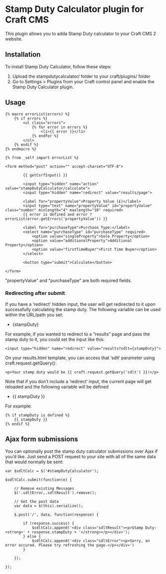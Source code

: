 # Stamp Duty Calculator plugin for Craft CMS

This plugin allows you to adda Stamp Duty calculator to your Craft CMS 2 website.

## Installation
To install Stamp Duty Calculator, follow these steps:

1. Upload the stampdutycalculator/ folder to your craft/plugins/ folder
2. Go to Settings > Plugins from your Craft control panel and enable the Stamp Duty Calculator plugin.

## Usage

```
{% macro errorList(errors) %}
    {% if errors %}
        <ul class="errors">
            {% for error in errors %}
                <li>{{ error }}</li>
            {% endfor %}
        </ul>
    {% endif %}
{% endmacro %}

{% from _self import errorList %}

<form method="post" action="" accept-charset="UTF-8">

		{{ getCsrfInput() }}

		<input type="hidden" name="action" value="stampDutyCalculator/calculate">
		<input type="hidden" name="redirect" value="results/page">

		<label for="propertyValue">Property Value (£)</label>
		<input type="text" name="propertyValue" id="propertyValue" class="number" minlength="4" maxlength="10" required>
		{{ error is defined and error ? errorList(error.getErrors('propertyValue')) }}

		<label for="purchaseType">Purchase Type:</label>
		<select name="purchaseType" id="purchaseType" required>
			<option value="singleProperty">Sole Property</option>
			<option value="additionalProperty">Additional Property</option>
			<option value="firstTimeBuyer">First Time Buyer</option>
		</select>

		<button type="submit">Calculate</button>

</form>
```

"propertyValue" and "purchaseType" are both required fields.

### Redirecting after submit

If you have a ‘redirect’ hidden input, the user will get redirected to it upon successfully calculating the stamp duty. The following variable can be used within the URL/path you set:

* {stampDuty}

For example, if you wanted to redirect to a “results” page and pass the stamp duty to it, you could set the input like this:

```
<input type="hidden" name="redirect" value="results?sdlt={stampDuty}">
```

On your results.html template, you can access that ‘sdlt‘ parameter using craft.request.getQuery():

```
<p>Your stamp duty would be {{ craft.request.getQuery('sdlt') }}!</p>
```

Note that if you don’t include a ‘redirect’ input, the current page will get reloaded and the following variable will be defined

* {{ stampDuty }}

For example:

```
{% if stampDuty is defined %}
	{{ stampDuty }}
{% endif %}
```

## Ajax form submissions
You can optionally post the stamp duty calculator submissions over Ajax if you’d like. Just send a POST request to your site with all of the same data that would normally be sent:

```
var $sdltCalc = $('#stampDutyCalculator');

$sdltCalc.submit(function(e) {

	// Remove existing Messages
	$('.sdltError,.sdltResult').remove();

	// Get the post data
	var data = $(this).serialize();

	$.post('/', data, function(response) {

		if (response.success) {
			$sdltCalc.append('<div class="sdltResult"><p>Stamp Duty: <strong>' + response.stampDuty + '</strong></p></div>');
		} else {
			$sdltCalc.append('<div class="sdltError"><p>Sorry, an error occured. Please try refreshing the page.</p></div>')
		}

	});

});
```

